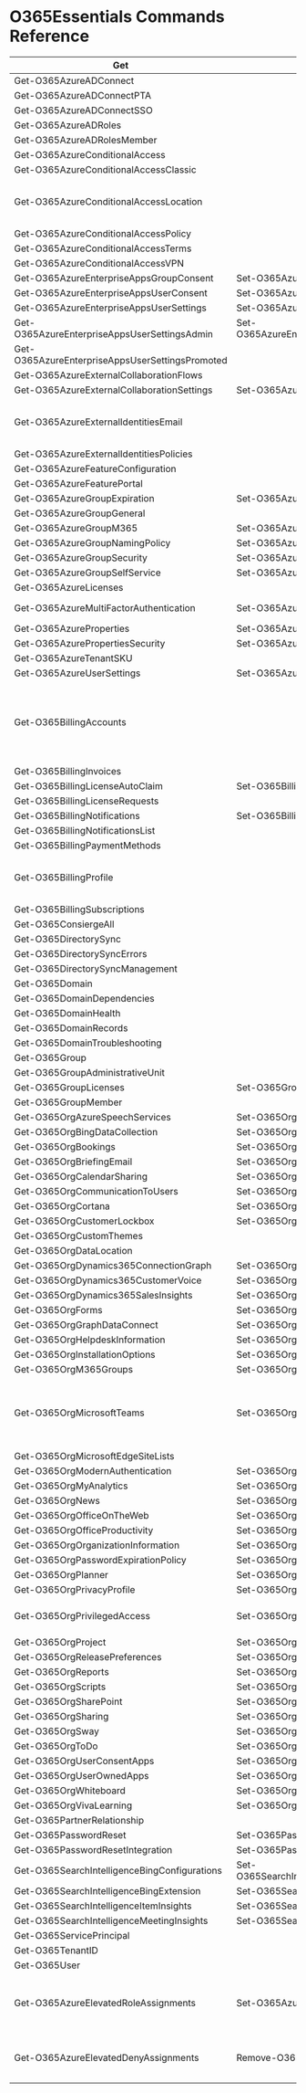 ﻿# O365Essentials Commands Reference

| Get                                             | Set                                          | Status                                                      |
| ----------------------------------------------- | -------------------------------------------- | ----------------------------------------------------------- |
| Get-O365AzureADConnect                          |                                              |                                                             |
| Get-O365AzureADConnectPTA                       |                                              |                                                             |
| Get-O365AzureADConnectSSO                       |                                              |                                                             |
| Get-O365AzureADRoles                            |                                              |                                                             |
| Get-O365AzureADRolesMember                      |                                              |                                                             |
| Get-O365AzureConditionalAccess                  |                                              |                                                             |
| Get-O365AzureConditionalAccessClassic           |                                              |                                                             |
| Get-O365AzureConditionalAccessLocation          |                                              | Missing scopes in Graph API calls                           |
| Get-O365AzureConditionalAccessPolicy            |                                              |                                                             |
| Get-O365AzureConditionalAccessTerms             |                                              |                                                             |
| Get-O365AzureConditionalAccessVPN               |                                              |                                                             |
| Get-O365AzureEnterpriseAppsGroupConsent         | Set-O365AzureEnterpriseAppsGroupConsent      |                                                             |
| Get-O365AzureEnterpriseAppsUserConsent          | Set-O365AzureEnterpriseAppsUserConsent       |                                                             |
| Get-O365AzureEnterpriseAppsUserSettings         | Set-O365AzureEnterpriseAppsUserSettings      |                                                             |
| Get-O365AzureEnterpriseAppsUserSettingsAdmin    | Set-O365AzureEnterpriseAppsUserSettingsAdmin | Set cmd not working                                         |
| Get-O365AzureEnterpriseAppsUserSettingsPromoted |                                              |                                                             |
| Get-O365AzureExternalCollaborationFlows         |                                              | Not working                                                 |
| Get-O365AzureExternalCollaborationSettings      | Set-O365AzureExternalCollaborationSettings   | Not working                                                 |
| Get-O365AzureExternalIdentitiesEmail            |                                              | Missing scopes in Graph API calls                           |
| Get-O365AzureExternalIdentitiesPolicies         |                                              |                                                             |
| Get-O365AzureFeatureConfiguration               |                                              |                                                             |
| Get-O365AzureFeaturePortal                      |                                              |                                                             |
| Get-O365AzureGroupExpiration                    | Set-O365AzureGroupExpiration                 |                                                             |
| Get-O365AzureGroupGeneral                       |                                              |                                                             |
| Get-O365AzureGroupM365                          | Set-O365AzureGroupM365                       |                                                             |
| Get-O365AzureGroupNamingPolicy                  | Set-O365AzureGroupNamingPolicy               |                                                             |
| Get-O365AzureGroupSecurity                      | Set-O365AzureGroupSecurity                   |                                                             |
| Get-O365AzureGroupSelfService                   | Set-O365AzureGroupSelfService                |                                                             |
| Get-O365AzureLicenses                           |                                              |                                                             |
| Get-O365AzureMultiFactorAuthentication          | Set-O365AzureMultiFactorAuthentication       | Set cmd not working                                         |
| Get-O365AzureProperties                         | Set-O365AzureProperties                      |                                                             |
| Get-O365AzurePropertiesSecurity                 | Set-O365AzurePropertiesSecurity              |                                                             |
| Get-O365AzureTenantSKU                          |                                              |                                                             |
| Get-O365AzureUserSettings                       | Set-O365AzureUserSettings                    |                                                             |
| Get-O365BillingAccounts                         |                                              | Doesn't work, probably missing parameters such as accountid |
| Get-O365BillingInvoices                         |                                              |                                                             |
| Get-O365BillingLicenseAutoClaim                 | Set-O365BillingLicenseAutoClaim              |                                                             |
| Get-O365BillingLicenseRequests                  |                                              |                                                             |
| Get-O365BillingNotifications                    | Set-O365BillingNotifications                 |                                                             |
| Get-O365BillingNotificationsList                |                                              |                                                             |
| Get-O365BillingPaymentMethods                   |                                              |                                                             |
| Get-O365BillingProfile                          |                                              | Doesn't work, wrong URL, no data to test                    |
| Get-O365BillingSubscriptions                    |                                              |                                                             |
| Get-O365ConsiergeAll                            |                                              |                                                             |
| Get-O365DirectorySync                           |                                              |                                                             |
| Get-O365DirectorySyncErrors                     |                                              |                                                             |
| Get-O365DirectorySyncManagement                 |                                              |                                                             |
| Get-O365Domain                                  |                                              |                                                             |
| Get-O365DomainDependencies                      |                                              |                                                             |
| Get-O365DomainHealth                            |                                              |                                                             |
| Get-O365DomainRecords                           |                                              |                                                             |
| Get-O365DomainTroubleshooting                   |                                              |                                                             |
| Get-O365Group                                   |                                              |                                                             |
| Get-O365GroupAdministrativeUnit                 |                                              |                                                             |
| Get-O365GroupLicenses                           | Set-O365GroupLicenses                        |                                                             |
| Get-O365GroupMember                             |                                              |                                                             |
| Get-O365OrgAzureSpeechServices                  | Set-O365OrgAzureSpeechServices               |                                                             |
| Get-O365OrgBingDataCollection                   | Set-O365OrgBingDataCollection                |                                                             |
| Get-O365OrgBookings                             | Set-O365OrgBookings                          |                                                             |
| Get-O365OrgBriefingEmail                        | Set-O365OrgBriefingEmail                     |                                                             |
| Get-O365OrgCalendarSharing                      | Set-O365OrgCalendarSharing                   |                                                             |
| Get-O365OrgCommunicationToUsers                 | Set-O365OrgCommunicationToUsers              |                                                             |
| Get-O365OrgCortana                              | Set-O365OrgCortana                           |                                                             |
| Get-O365OrgCustomerLockbox                      | Set-O365OrgCustomerLockbox                   |                                                             |
| Get-O365OrgCustomThemes                         |                                              |                                                             |
| Get-O365OrgDataLocation                         |                                              |                                                             |
| Get-O365OrgDynamics365ConnectionGraph           | Set-O365OrgDynamics365ConnectionGraph        |                                                             |
| Get-O365OrgDynamics365CustomerVoice             | Set-O365OrgDynamics365CustomerVoice          |                                                             |
| Get-O365OrgDynamics365SalesInsights             | Set-O365OrgDynamics365SalesInsights          |                                                             |
| Get-O365OrgForms                                | Set-O365OrgForms                             |                                                             |
| Get-O365OrgGraphDataConnect                     | Set-O365OrgGraphDataConnect                  |                                                             |
| Get-O365OrgHelpdeskInformation                  | Set-O365OrgHelpdeskInformation               |                                                             |
| Get-O365OrgInstallationOptions                  | Set-O365OrgInstallationOptions               |                                                             |
| Get-O365OrgM365Groups                           | Set-O365OrgM365Groups                        |                                                             |
| Get-O365OrgMicrosoftTeams                       | Set-O365OrgMicrosoftTeams                    | Set command not working - 100-500 nested properties         |
| Get-O365OrgMicrosoftEdgeSiteLists               |                                              |                                                             |
| Get-O365OrgModernAuthentication                 | Set-O365OrgModernAuthentication              |                                                             |
| Get-O365OrgMyAnalytics                          | Set-O365OrgMyAnalytics                       |                                                             |
| Get-O365OrgNews                                 | Set-O365OrgNews                              |                                                             |
| Get-O365OrgOfficeOnTheWeb                       | Set-O365OrgOfficeOnTheWeb                    |                                                             |
| Get-O365OrgOfficeProductivity                   | Set-O365OrgOfficeProductivity                |                                                             |
| Get-O365OrgOrganizationInformation              | Set-O365OrgOrganizationInformation           |                                                             |
| Get-O365OrgPasswordExpirationPolicy             | Set-O365OrgPasswordExpirationPolicy          |                                                             |
| Get-O365OrgPlanner                              | Set-O365OrgPlanner                           |                                                             |
| Get-O365OrgPrivacyProfile                       | Set-O365OrgPrivacyProfile                    |                                                             |
| Get-O365OrgPrivilegedAccess                     | Set-O365OrgPrivilegedAccess                  | Requires more testing on SET cmd                            |
| Get-O365OrgProject                              | Set-O365OrgProject                           |                                                             |
| Get-O365OrgReleasePreferences                   | Set-O365OrgReleasePreferences                |                                                             |
| Get-O365OrgReports                              | Set-O365OrgReports                           |                                                             |
| Get-O365OrgScripts                              | Set-O365OrgScripts                           |                                                             |
| Get-O365OrgSharePoint                           | Set-O365OrgSharePoint                        |                                                             |
| Get-O365OrgSharing                              | Set-O365OrgSharing                           |                                                             |
| Get-O365OrgSway                                 | Set-O365OrgSway                              |                                                             |
| Get-O365OrgToDo                                 | Set-O365OrgTodo                              |                                                             |
| Get-O365OrgUserConsentApps                      | Set-O365OrgUserConsentApps                   |                                                             |
| Get-O365OrgUserOwnedApps                        | Set-O365OrgUserOwnedApps                     |                                                             |
| Get-O365OrgWhiteboard                           | Set-O365OrgWhiteboard                        |                                                             |
| Get-O365OrgVivaLearning                         | Set-O365OrgVivaLearning                      |                                                             |
| Get-O365PartnerRelationship                     |                                              |                                                             |
| Get-O365PasswordReset                           | Set-O365PasswordReset                        |                                                             |
| Get-O365PasswordResetIntegration                | Set-O365PasswordResetIntegration             |                                                             |
| Get-O365SearchIntelligenceBingConfigurations    | Set-O365SearchIntelligenceBingConfigurations |                                                             |
| Get-O365SearchIntelligenceBingExtension         | Set-O365SearchIntelligenceBingExtension      |                                                             |
| Get-O365SearchIntelligenceItemInsights          | Set-O365SearchIntelligenceItemInsights       |                                                             |
| Get-O365SearchIntelligenceMeetingInsights       | Set-O365SearchIntelligenceMeetingInsights    |                                                             |
| Get-O365ServicePrincipal                        |                                              |                                                             |
| Get-O365TenantID                                |                                              |                                                             |
| Get-O365User                                    |                                              |                                                             |
| Get-O365AzureElevatedRoleAssignments             | Set-O365AzureElevatedAccess | Inspect elevated role assignments for a user |
| Get-O365AzureElevatedDenyAssignments             | Remove-O365AzureElevatedAccess | Check deny assignments after elevation |
